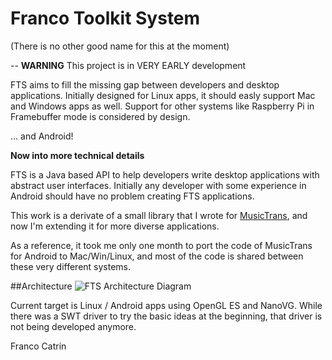 # Franco Toolkit System
(There is no other good name for this at the moment)

--
**WARNING** This project is in VERY EARLY development

FTS aims to fill the missing gap between developers and desktop applications.
Initially designed for Linux apps, it should easly support Mac and Windows apps as well.
Support for other systems like Raspberry Pi in Framebuffer mode is considered by design.

... and Android!

**Now into more technical details**

FTS is a Java based API to help developers write desktop applications with abstract
user interfaces. Initially any developer with some experience in Android should have
no problem creating FTS applications.

This work is a derivate of a small library that I wrote for [MusicTrans](http://musictransapp.com), and now
I'm extending it for more diverse applications.  

As a reference, it took me only one month to port the code of MusicTrans for Android to Mac/Win/Linux,
and most of the code is shared between these very different systems.

##Architecture
![FTS Architecture Diagram](http://franco.arealinux.cl/files/fts-architecture.png)

Current target is Linux / Android apps using OpenGL ES and NanoVG. While there was a SWT driver to try the basic ideas at the beginning, that driver is not being developed anymore.

Franco Catrin
